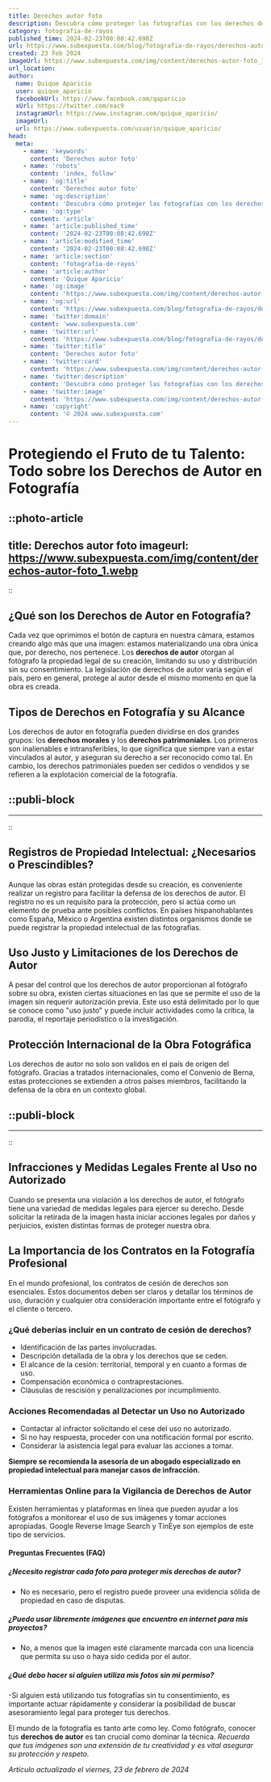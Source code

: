 ```yaml
---
title: Derechos autor foto
description: Descubra cómo proteger las fotografías con los derechos de autor. Información precisa para mantener seguro su contenido visual.
category: fotografia-de-rayos
published_time: 2024-02-23T00:08:42.698Z
url: https://www.subexpuesta.com/blog/fotografia-de-rayos/derechos-autor-foto
created: 23 Feb 2024
imageUrl: https://www.subexpuesta.com/img/content/derechos-autor-foto_1.webp
url_location:
author:
  name: Quique Aparicio
  user: quique_aparicio
  facebookUrl: https://www.facebook.com/qaparicio
  xUrl: https://twitter.com/eac9
  instagramUrl: https://www.instagram.com/quique_aparicio/
  imageUrl: 
  url: https://www.subexpuesta.com/usuario/quique_aparicio/
head:
  meta:
    - name: 'keywords'
      content: 'Derechos autor foto'
    - name: 'robots'
      content: 'index, follow'
    - name: 'og:title'
      content: 'Derechos autor foto'
    - name: 'og:description'
      content: 'Descubra cómo proteger las fotografías con los derechos de autor. Información precisa para mantener seguro su contenido visual.'
    - name: 'og:type'
      content: 'article'
    - name: 'article:published_time'
      content: '2024-02-23T00:08:42.698Z'
    - name: 'article:modified_time'
      content: '2024-02-23T00:08:42.698Z'
    - name: 'article:section'
      content: 'fotografia-de-rayos'
    - name: 'article:author'
      content: 'Quique Aparicio'
    - name: 'og:image'
      content: 'https://www.subexpuesta.com/img/content/derechos-autor-foto_1.webp'
    - name: 'og:url'
      content: 'https://www.subexpuesta.com/blog/fotografia-de-rayos/derechos-autor-foto'
    - name: 'twitter:domain'
      content: 'www.subexpuesta.com'
    - name: 'twitter:url'
      content: 'https://www.subexpuesta.com/blog/fotografia-de-rayos/derechos-autor-foto'
    - name: 'twitter:title'
      content: 'Derechos autor foto'
    - name: 'twitter:card'
      content: 'https://www.subexpuesta.com/img/content/derechos-autor-foto_1.webp'
    - name: 'twitter:description'
      content: 'Descubra cómo proteger las fotografías con los derechos de autor. Información precisa para mantener seguro su contenido visual.'
    - name: 'twitter:image'
      content: 'https://www.subexpuesta.com/img/content/derechos-autor-foto_1.webp'
    - name: 'copyright'
      content: '© 2024 www.subexpuesta.com'
---
```

# Protegiendo el Fruto de tu Talento: Todo sobre los Derechos de Autor en Fotografía


::photo-article
---
title: Derechos autor foto
imageurl: https://www.subexpuesta.com/img/content/derechos-autor-foto_1.webp
---
::


## ¿Qué son los Derechos de Autor en Fotografía?

Cada vez que oprimimos el botón de captura en nuestra cámara, estamos creando algo más que una imagen: estamos materializando una obra única que, por derecho, nos pertenece. Los **derechos de autor** otorgan al fotógrafo la propiedad legal de su creación, limitando su uso y distribución sin su consentimiento. La legislación de derechos de autor varía según el país, pero en general, protege al autor desde el mismo momento en que la obra es creada.

## Tipos de Derechos en Fotografía y su Alcance

Los derechos de autor en fotografía pueden dividirse en dos grandes grupos: los **derechos morales** y los **derechos patrimoniales**. Los primeros son inalienables e intransferibles, lo que significa que siempre van a estar vinculados al autor, y aseguran su derecho a ser reconocido como tal. En cambio, los derechos patrimoniales pueden ser cedidos o vendidos y se refieren a la explotación comercial de la fotografía.


  ::publi-block
  ---
  ---
  ::
  
  
## Registros de Propiedad Intelectual: ¿Necesarios o Prescindibles?

Aunque las obras están protegidas desde su creación, es conveniente realizar un registro para facilitar la defensa de los derechos de autor. El registro no es un requisito para la protección, pero sí actúa como un elemento de prueba ante posibles conflictos. En países hispanohablantes como España, México o Argentina existen distintos organismos donde se puede registrar la propiedad intelectual de las fotografías.

## Uso Justo y Limitaciones de los Derechos de Autor

A pesar del control que los derechos de autor proporcionan al fotógrafo sobre su obra, existen ciertas situaciones en las que se permite el uso de la imagen sin requerir autorización previa. Este uso está delimitado por lo que se conoce como "uso justo" y puede incluir actividades como la crítica, la parodia, el reportaje periodístico o la investigación.

## Protección Internacional de la Obra Fotográfica

Los derechos de autor no solo son validos en el país de origen del fotógrafo. Gracias a tratados internacionales, como el Convenio de Berna, estas protecciones se extienden a otros países miembros, facilitando la defensa de la obra en un contexto global.


  ::publi-block
  ---
  ---
  ::
  
  
## Infracciones y Medidas Legales Frente al Uso no Autorizado

Cuando se presenta una violación a los derechos de autor, el fotógrafo tiene una variedad de medidas legales para ejercer su derecho. Desde solicitar la retirada de la imagen hasta iniciar acciones legales por daños y perjuicios, existen distintas formas de proteger nuestra obra.

## La Importancia de los Contratos en la Fotografía Profesional

En el mundo profesional, los contratos de cesión de derechos son esenciales. Estos documentos deben ser claros y detallar los términos de uso, duración y cualquier otra consideración importante entre el fotógrafo y el cliente o tercero.

### ¿Qué deberías incluir en un contrato de cesión de derechos?

- Identificación de las partes involucradas.
- Descripción detallada de la obra y los derechos que se ceden.
- El alcance de la cesión: territorial, temporal y en cuanto a formas de uso.
- Compensación económica o contraprestaciones.
- Cláusulas de rescisión y penalizaciones por incumplimiento.

### Acciones Recomendadas al Detectar un Uso no Autorizado

- Contactar al infractor solicitando el cese del uso no autorizado.
- Si no hay respuesta, proceder con una notificación formal por escrito.
- Considerar la asistencia legal para evaluar las acciones a tomar.
  
**Siempre se recomienda la asesoría de un abogado especializado en propiedad intelectual para manejar casos de infracción.**

### Herramientas Online para la Vigilancia de Derechos de Autor

Existen herramientas y plataformas en línea que pueden ayudar a los fotógrafos a monitorear el uso de sus imágenes y tomar acciones apropiadas. Google Reverse Image Search y TinEye son ejemplos de este tipo de servicios.

#### Preguntas Frecuentes (FAQ)

##### ¿Necesito registrar cada foto para proteger mis derechos de autor?
- No es necesario, pero el registro puede proveer una evidencia sólida de propiedad en caso de disputas.

##### ¿Puedo usar libremente imágenes que encuentro en internet para mis proyectos?
- No, a menos que la imagen esté claramente marcada con una licencia que permita su uso o haya sido cedida por el autor.

##### ¿Qué debo hacer si alguien utiliza mis fotos sin mi permiso?
-Si alguien está utilizando tus fotografías sin tu consentimiento, es importante actuar rápidamente y considerar la posibilidad de buscar asesoramiento legal para proteger tus derechos.

El mundo de la fotografía es tanto arte como ley. Como fotógrafo, conocer tus **derechos de autor** es tan crucial como dominar la técnica. *Recuerda que tus imágenes son una extensión de tu creatividad y es vital asegurar su protección y respeto.*

_Artículo actualizado el viernes, 23 de febrero de 2024_